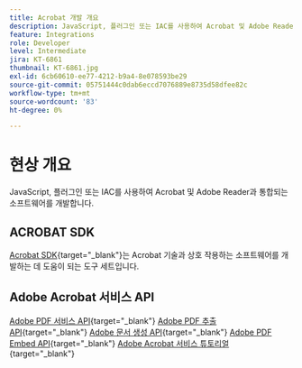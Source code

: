 ```yaml
---
title: Acrobat 개발 개요
description: JavaScript, 플러그인 또는 IAC를 사용하여 Acrobat 및 Adobe Reader과 통합하는 소프트웨어 개발
feature: Integrations
role: Developer
level: Intermediate
jira: KT-6861
thumbnail: KT-6861.jpg
exl-id: 6cb60610-ee77-4212-b9a4-8e078593be29
source-git-commit: 05751444c0dab6eccd7076889e8735d58dfee82c
workflow-type: tm+mt
source-wordcount: '83'
ht-degree: 0%

---
```


# 현상 개요

JavaScript, 플러그인 또는 IAC를 사용하여 Acrobat 및 Adobe Reader과 통합되는 소프트웨어를 개발합니다.

## ACROBAT SDK

[Acrobat SDK](https://opensource.adobe.com/dc-acrobat-sdk-docs/acrobatsdk/){target="_blank"}는 Acrobat 기술과 상호 작용하는 소프트웨어를 개발하는 데 도움이 되는 도구 세트입니다.

## Adobe Acrobat 서비스 API

[Adobe PDF 서비스 API](https://developer.adobe.com/document-services/apis/pdf-services/){target="_blank"}
[Adobe PDF 추출 API](https://developer.adobe.com/document-services/apis/pdf-extract/){target="_blank"}
[Adobe 문서 생성 API](https://developer.adobe.com/document-services/apis/doc-generation/){target="_blank"}
[Adobe PDF Embed API](https://developer.adobe.com/document-services/apis/pdf-embed/){target="_blank"}
[Adobe Acrobat 서비스 튜토리얼](https://experienceleague.adobe.com/docs/acrobat-services-learn/tutorials/overview.html){target="_blank"}

